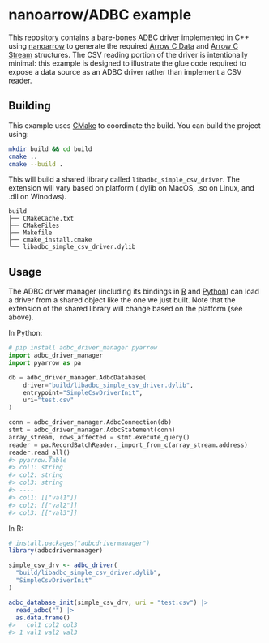 
# nanoarrow/ADBC example

This repository contains a bare-bones ADBC driver implemented in C++ using
[nanoarrow](https://arrow.apache.org/nanoarrow) to generate the required
[Arrow C Data](https://arrow.apache.org/docs/format/CDataInterface.html) and
[Arrow C Stream](https://arrow.apache.org/docs/format/CStreamInterface.html)
structures. The CSV reading portion of the driver is intentionally minimal:
this example is designed to illustrate the glue code required to expose
a data source as an ADBC driver rather than implement a CSV reader.

## Building

This example uses [CMake](https://cmake.org/) to coordinate the build.
You can build the project using:

```bash
mkdir build && cd build
cmake ..
cmake --build .
```

This will build a shared library called `libadbc_simple_csv_driver`. The
extension will vary based on platform (.dylib on MacOS, .so on Linux,
and .dll on Winodws).

```
build
├── CMakeCache.txt
├── CMakeFiles
├── Makefile
├── cmake_install.cmake
└── libadbc_simple_csv_driver.dylib
```

## Usage

The ADBC driver manager (including its bindings in
[R](https://github.com/apache/arrow-adbc/tree/main/r/adbcdrivermanager) and [Python](https://arrow.apache.org/adbc/main/python/driver_manager.html))
can load a driver from a shared object like the one we just built. Note that
the extension of the shared library will change based on the platform
(see above).

In Python:

```python
# pip install adbc_driver_manager pyarrow
import adbc_driver_manager
import pyarrow as pa

db = adbc_driver_manager.AdbcDatabase(
    driver="build/libadbc_simple_csv_driver.dylib",
    entrypoint="SimpleCsvDriverInit",
    uri="test.csv"
)

conn = adbc_driver_manager.AdbcConnection(db)
stmt = adbc_driver_manager.AdbcStatement(conn)
array_stream, rows_affected = stmt.execute_query()
reader = pa.RecordBatchReader._import_from_c(array_stream.address)
reader.read_all()
#> pyarrow.Table
#> col1: string
#> col2: string
#> col3: string
#> ----
#> col1: [["val1"]]
#> col2: [["val2"]]
#> col3: [["val3"]]
```

In R:

```r
# install.packages("adbcdrivermanager")
library(adbcdrivermanager)

simple_csv_drv <- adbc_driver(
  "build/libadbc_simple_csv_driver.dylib",
  "SimpleCsvDriverInit"
)

adbc_database_init(simple_csv_drv, uri = "test.csv") |>
  read_adbc("") |>
  as.data.frame()
#>   col1 col2 col3
#> 1 val1 val2 val3
```
